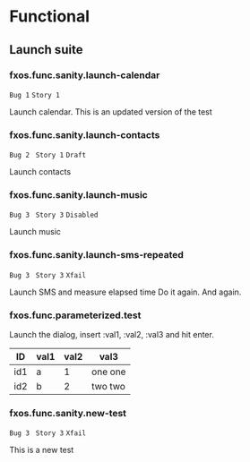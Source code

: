 # Functional

## Launch suite

### fxos.func.sanity.launch-calendar
`Bug 1`
`Story 1`

Launch calendar. This is an updated version of the test

### fxos.func.sanity.launch-contacts
`Bug 2 `
`Story 1`
`Draft`

Launch contacts

### fxos.func.sanity.launch-music
`Bug 3 `
`Story 3`
`Disabled`

Launch music


### fxos.func.sanity.launch-sms-repeated
`Bug 3 `
`Story 3`
`Xfail`

Launch SMS and measure elapsed time
Do it again.
And again.


### fxos.func.parameterized.test
Launch the dialog, insert :val1, :val2, :val3 and hit enter.

ID  | val1 | val2 | val3 |
--- | ---- | ---- | -----
id1 | a    | 1    | one one
id2 | b    | 2    | two two


### fxos.func.sanity.new-test
`Bug 3 `
`Story 3`
`Xfail`

This is a new test

